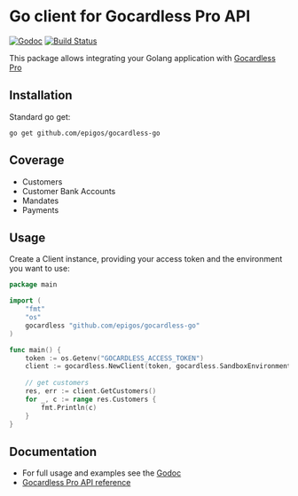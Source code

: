 # Go client for Gocardless Pro API

[![Godoc](http://godoc.org/github.com/epigos/gocardless-go?status.svg)](http://godoc.org/github.com/epigos/gocardless-go)
[![Build Status](https://travis-ci.org/epigos/gocardless-go.svg?branch=master)](https://travis-ci.org/epigos/gocardless-go)

This package allows integrating your Golang application with [Gocardless Pro](https://gocardless.com/)

## Installation

Standard go get:

    go get github.com/epigos/gocardless-go

## Coverage

 - Customers
 - Customer Bank Accounts
 - Mandates
 - Payments


 ## Usage

Create a Client instance, providing your access token and the environment you want to use:

```go
package main

import (
    "fmt"
    "os"
    gocardless "github.com/epigos/gocardless-go"
)

func main() {
    token := os.Getenv("GOCARDLESS_ACCESS_TOKEN")
    client := gocardless.NewClient(token, gocardless.SandboxEnvironment)
    
    // get customers
    res, err := client.GetCustomers()
    for _, c := range res.Customers {
        fmt.Println(c)
    }
}
```
## Documentation

- For full usage and examples see the [Godoc](http://godoc.org/github.com/epigos/gocardless-go)
- [Gocardless Pro API reference](https://developer.gocardless.com/api-reference/#overview-getting-started)